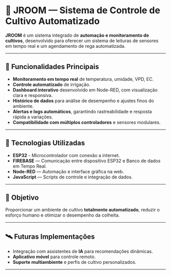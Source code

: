 # 🌱 JROOM — Sistema de Controle de Cultivo Automatizado

**JROOM** é um sistema integrado de **automação e monitoramento de cultivos**, desenvolvido para oferecer um sistema de leituras de sensores em tempo real e um agendamento de rega automatizada.

---

## 🔧 Funcionalidades Principais

- **Monitoramento em tempo real** de temperatura, umidade, VPD, EC.
- **Controle automatizado** de irrigação.
- **Dashboard interativo** desenvolvido em Node-RED, com visualização clara e responsiva.  
- **Histórico de dados** para análise de desempenho e ajustes finos do ambiente.  
- **Alertas e logs automáticos**, garantindo rastreabilidade e resposta rápida a variações.  
- **Compatibilidade com múltiplos controladores** e sensores modulares.

---

## 🧠 Tecnologias Utilizadas

- **ESP32** - Microcontrolador com conexão a internet.
- **FIREBASE** — Comunicação entre dispositivo ESP32 e Banco de dados em Tempo Real.  
- **Node-RED** — Automação e interface gráfica na web.  
- **JavaScript** — Scripts de controle e integração de dados.

---

## 🚀 Objetivo

Proporcionar um ambiente de cultivo **totalmente automatizado**, reduzir o esforço humano e otimizar o desempenho da colheita.

---

## 🛰️ Futuras Implementações

- Integração com assistentes de **IA** para recomendações dinâmicas.  
- **Aplicativo móvel** para controle remoto.  
- **Suporte multiambiente** e perfis de cultivo personalizados.  

---
